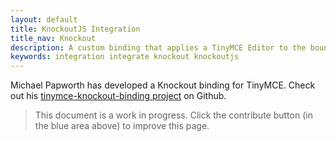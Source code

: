 ```yaml
---
layout: default
title: KnockoutJS Integration
title_nav: Knockout
description: A custom binding that applies a TinyMCE Editor to the bound HTML element.
keywords: integration integrate knockout knockoutjs
---
```


Michael Papworth has developed a Knockout binding for TinyMCE. Check out his [tinymce-knockout-binding project](https://github.com/michaelpapworth/tinymce-knockout-binding) on Github.

> This document is a work in progress. Click the contribute button (in the blue area above) to improve this page.
